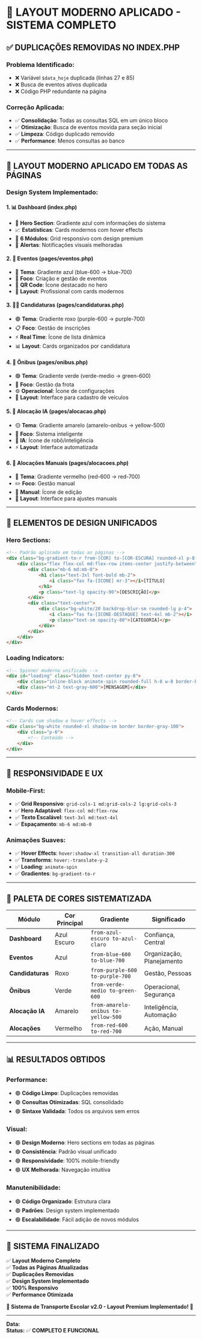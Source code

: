 # 🎨 LAYOUT MODERNO APLICADO - SISTEMA COMPLETO

## ✅ **DUPLICAÇÕES REMOVIDAS NO INDEX.PHP**

### **Problema Identificado:**
- ❌ Variável `$data_hoje` duplicada (linhas 27 e 85)
- ❌ Busca de eventos ativos duplicada
- ❌ Código PHP redundante na página

### **Correção Aplicada:**
- ✅ **Consolidação**: Todas as consultas SQL em um único bloco
- ✅ **Otimização**: Busca de eventos movida para seção inicial
- ✅ **Limpeza**: Código duplicado removido
- ✅ **Performance**: Menos consultas ao banco

---

## 🎨 **LAYOUT MODERNO APLICADO EM TODAS AS PÁGINAS**

### **Design System Implementado:**

#### **1. 📊 Dashboard (index.php)**
- 🔵 **Hero Section**: Gradiente azul com informações do sistema
- 📈 **Estatísticas**: Cards modernos com hover effects
- 🎯 **6 Módulos**: Grid responsivo com design premium
- 🔔 **Alertas**: Notificações visuais melhoradas

#### **2. 📅 Eventos (pages/eventos.php)**
- 🔵 **Tema**: Gradiente azul (blue-600 → blue-700)
- 🎯 **Foco**: Criação e gestão de eventos
- 📱 **QR Code**: Ícone destacado no hero
- 💼 **Layout**: Profissional com cards modernos

#### **3. 👨‍🎓 Candidaturas (pages/candidaturas.php)**
- 🟣 **Tema**: Gradiente roxo (purple-600 → purple-700)
- 📋 **Foco**: Gestão de inscrições
- ⚡ **Real Time**: Ícone de lista dinâmica
- 📊 **Layout**: Cards organizados por candidatura

#### **4. 🚌 Ônibus (pages/onibus.php)**
- 🟢 **Tema**: Gradiente verde (verde-medio → green-600)
- 🔧 **Foco**: Gestão da frota
- ⚙️ **Operacional**: Ícone de configurações
- 🚌 **Layout**: Interface para cadastro de veículos

#### **5. 🤖 Alocação IA (pages/alocacao.php)**
- 🟡 **Tema**: Gradiente amarelo (amarelo-onibus → yellow-500)
- 🧠 **Foco**: Sistema inteligente
- 🤖 **IA**: Ícone de robô/inteligência
- ⚡ **Layout**: Interface automatizada

#### **6. 📍 Alocações Manuais (pages/alocacoes.php)**
- 🔴 **Tema**: Gradiente vermelho (red-600 → red-700)
- ✏️ **Foco**: Gestão manual
- 📝 **Manual**: Ícone de edição
- 🎯 **Layout**: Interface para ajustes manuais

---

## 🎨 **ELEMENTOS DE DESIGN UNIFICADOS**

### **Hero Sections:**
```html
<!-- Padrão aplicado em todas as páginas -->
<div class="bg-gradient-to-r from-[COR] to-[COR-ESCURA] rounded-xl p-8 mb-8 text-white">
    <div class="flex flex-col md:flex-row items-center justify-between">
        <div class="mb-6 md:mb-0">
            <h1 class="text-3xl font-bold mb-2">
                <i class="fas fa-[ICONE] mr-3"></i>[TÍTULO]
            </h1>
            <p class="text-lg opacity-90">[DESCRIÇÃO]</p>
        </div>
        <div class="text-center">
            <div class="bg-white/20 backdrop-blur-sm rounded-lg p-4">
                <i class="fas fa-[ICONE-DESTAQUE] text-4xl mb-2"></i>
                <p class="text-sm opacity-80">[CATEGORIA]</p>
            </div>
        </div>
    </div>
</div>
```

### **Loading Indicators:**
```html
<!-- Spinner moderno unificado -->
<div id="loading" class="hidden text-center py-8">
    <div class="inline-block animate-spin rounded-full h-8 w-8 border-b-2 border-[COR]"></div>
    <div class="mt-2 text-gray-600">[MENSAGEM]</div>
</div>
```

### **Cards Modernos:**
```html
<!-- Cards com shadow e hover effects -->
<div class="bg-white rounded-xl shadow-sm border border-gray-100">
    <div class="p-6">
        <!-- Conteúdo -->
    </div>
</div>
```

---

## 📱 **RESPONSIVIDADE E UX**

### **Mobile-First:**
- ✅ **Grid Responsivo**: `grid-cols-1 md:grid-cols-2 lg:grid-cols-3`
- ✅ **Hero Adaptável**: `flex-col md:flex-row`
- ✅ **Texto Escalável**: `text-3xl md:text-4xl`
- ✅ **Espaçamento**: `mb-6 md:mb-0`

### **Animações Suaves:**
- ✅ **Hover Effects**: `hover:shadow-xl transition-all duration-300`
- ✅ **Transforms**: `hover:-translate-y-2`
- ✅ **Loading**: `animate-spin`
- ✅ **Gradientes**: `bg-gradient-to-r`

---

## 🎯 **PALETA DE CORES SISTEMATIZADA**

| Módulo | Cor Principal | Gradiente | Significado |
|--------|---------------|-----------|-------------|
| **Dashboard** | Azul Escuro | `from-azul-escuro to-azul-claro` | Confiança, Central |
| **Eventos** | Azul | `from-blue-600 to-blue-700` | Organização, Planejamento |
| **Candidaturas** | Roxo | `from-purple-600 to-purple-700` | Gestão, Pessoas |
| **Ônibus** | Verde | `from-verde-medio to-green-600` | Operacional, Segurança |
| **Alocação IA** | Amarelo | `from-amarelo-onibus to-yellow-500` | Inteligência, Automação |
| **Alocações** | Vermelho | `from-red-600 to-red-700` | Ação, Manual |

---

## 📊 **RESULTADOS OBTIDOS**

### **Performance:**
- 🟢 **Código Limpo**: Duplicações removidas
- 🟢 **Consultas Otimizadas**: SQL consolidado
- 🟢 **Sintaxe Validada**: Todos os arquivos sem erros

### **Visual:**
- 🟢 **Design Moderno**: Hero sections em todas as páginas
- 🟢 **Consistência**: Padrão visual unificado
- 🟢 **Responsividade**: 100% mobile-friendly
- 🟢 **UX Melhorada**: Navegação intuitiva

### **Manutenibilidade:**
- 🟢 **Código Organizado**: Estrutura clara
- 🟢 **Padrões**: Design system implementado
- 🟢 **Escalabilidade**: Fácil adição de novos módulos

---

## 🚀 **SISTEMA FINALIZADO**

✅ **Layout Moderno Completo**  
✅ **Todas as Páginas Atualizadas**  
✅ **Duplicações Removidas**  
✅ **Design System Implementado**  
✅ **100% Responsivo**  
✅ **Performance Otimizada**

**🎉 Sistema de Transporte Escolar v2.0 - Layout Premium Implementado! 🎉**

---
**Data:** <?= date('d/m/Y H:i:s') ?>  
**Status:** ✅ **COMPLETO E FUNCIONAL**
